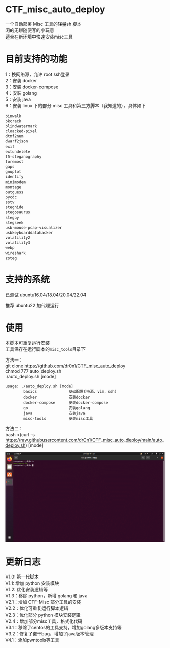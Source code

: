 # CTF_misc_auto_deploy

一个自动部署 Misc 工具的~~轻量~~sh 脚本</br>
闲的无聊随便写的小玩意</br>
适合在新环境中快速安装misc工具

# 目前支持的功能

1：换网络源，允许 root ssh登录</br>
2：安装 docker</br>
3：安装 docker-compose</br>
4：安装 golang</br>
5：安装 java</br>
6：安装 linux 下的部分 misc 工具和第三方脚本（我知道的），具体如下</br>

```text
binwalk
bkcrack
blindwatermark
cloacked-pixel
dtmf2num
dwarf2json
exif
extundelete
f5-steganography
foremost
gaps
gnuplot
identify
minimodem
montage
outguess
pycdc
sstv
steghide
stegosaurus
stegpy
stegseek
usb-mouse-pcap-visualizer
usbkeyboarddatahacker
volatility2
volatility3
webp
wireshark
zsteg
```

# 支持的系统

已测试 ubuntu16.04/18.04/20.04/22.04</br>

推荐 ubuntu22 加代理运行</br>

# 使用

本脚本可重复运行安装</br>
工具保存在运行脚本的`misc_tools`目录下</br>

方法一：</br>
git clone https://github.com/dr0n1/CTF_misc_auto_deploy</br>
chmod 777 auto_deploy.sh</br>
./auto_deploy.sh [mode]

```shell
usage: ./auto_deploy.sh [mode]
        basics              基础配置(换源，vim，ssh)
        docker              安装docker
        docker-compose      安装docker-compose
        go                  安装golang
        java                安装java
        misc-tools          安装misc工具
```

方法二：</br>
bash <(curl -s https://raw.githubusercontent.com/dr0n1/CTF_misc_auto_deploy/main/auto_deploy.sh) [mode]

![](./auto_deploy.gif)

# 更新日志

V1.0: 第一代脚本</br>
V1.1: 增加 python 安装模块</br>
V1.2: 优化安装逻辑等</br>
V1.3：移除 python，新增 golang 和 java</br>
V2.1：增加 CTF-Misc 部分工具的安装</br>
V2.2：优化可重复运行脚本逻辑</br>
V2.3：优化部分 python 模块安装逻辑</br>
V2.4：增加部分misc工具，格式化代码</br>
V3.1：移除了centos的工具支持，增加golang多版本支持等</br>
V3.2：修复了诺干bug，增加了java版本管理</br>
V4.1：添加pwntools等工具</br>